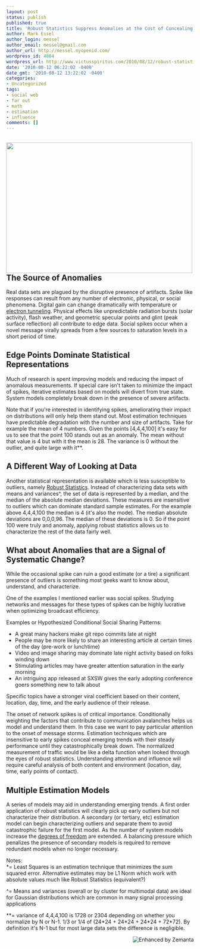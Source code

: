 ```yaml
---
layout: post
status: publish
published: true
title: 'Robust Statistics Suppress Anomalies at the Cost of Concealing Emerging Trends '
author: Mark Essel
author_login: messel
author_email: messel@gmail.com
author_url: http://messel.myopenid.com/
wordpress_id: 4864
wordpress_url: http://www.victusspiritus.com/2010/08/12/robust-statistics-suppress-anomalies-at-the-cost-of-concealing-emerging-trends/
date: '2010-08-12 06:22:02 -0400'
date_gmt: '2010-08-12 13:22:02 -0400'
categories:
- Uncategorized
tags:
- social web
- far out
- math
- estimation
- influence
comments: []
---
```

<h2><a href="http://silvertonconsulting.com/blog/2010/03/23/spc-results-iops-vs-capacity-chart-of-the-month/"><img class="aligncenter wp-image-4867" title="Clusters" src="http://www.victusspiritus.com/wp-content/uploads/2010/08/Clusters1.jpg" alt="" width="500" height="350" /></a>The Source of Anomalies</h2>
<p>Real data sets are plagued by the disruptive presence of artifacts. Spike like responses can result from any number of electronic, physical, or social phenomena. Digital gain can change dramatically with temperature or <a class="zem_slink" title="Quantum tunnelling" rel="wikipedia" href="http://en.wikipedia.org/wiki/Quantum_tunnelling">electron tunneling</a>. Physical effects like unpredictable radiation bursts (solar activity), flash weather, and geometric specular points and glint (peak surface reflection) all contribute to edge data. Social spikes occur when a novel message virally spreads from a few sources to saturation levels in a short period of time.</p>
<h2>Edge Points Dominate Statistical Representations</h2>
<p>Much of research is spent improving models and reducing the impact of anomalous measurements. If special care isn't taken to minimize the impact of spikes, iterative estimates based on models will divert from true state. System models completely break down in the presence of severe artifacts.</p>
<p>Note that if you're interested in identifying spikes, ameliorating their impact on distributions will only help them stand out. Most estimation techniques have predictable degradation  with the number and size of artifacts. Take for example the mean of 4 numbers. Given the points [4,4,4,100] it's easy for us to see that the point 100 stands out as an anomaly. The mean without that value is 4 but with it the mean is 28. The variance is 0 without the outlier, and quite large with it**.</p>
<h2>A Different Way of Looking at Data</h2>
<p>Another statistical representation is available which is less susceptible to outliers, namely <a class="zem_slink" title="Robust statistics" rel="wikipedia" href="http://en.wikipedia.org/wiki/Robust_statistics">Robust Statistics</a>. Instead of characterizing  data sets with means and variances^, the set of data is represented by a median, and the median of the absolute median deviations. These measures are insensitive to outliers which can dominate standard sample estimates. For the example above 4,4,4,100 the median is 4 (it's also the mode). The median absolute deviations are 0,0,0,96. The median of these deviations is 0. So if the point 100 were truly and anomaly, applying robust statistics allows us to characterize the rest of the data fairly well.</p>
<h2>What about Anomalies that are a Signal of Systematic Change?</h2>
<p>While the occasional spike can ruin a good estimate (or a tire) a significant presence of outliers is something most geeks want to know about, understand, and characterize.</p>
<p>One of the examples I mentioned earlier was social spikes. Studying networks and messages for these types of spikes can be highly lucrative when optimizing broadcast efficiency.</p>
<p>Examples or Hypothesized Conditional Social Sharing Patterns:</p>
<ul>
<li>A great many hackers make git repo commits late at night</li>
<li>People may be more likely to share an interesting article at certain times of the day (pre-work or lunchtime)</li>
<li>Video and image sharing may dominate late night activity based on folks winding down</li>
<li>Stimulating articles may have greater attention saturation in the early morning</li>
<li>An intriguing app released at SXSW gives the early adopting conference goers something new to talk about</li>
</ul>
<p>Specific topics have a stronger viral coefficient based on their content, location, day, time, and the early audience of their release.</p>
<p>The onset of network spikes is of critical importance. Conditionally weighting the factors that contribute to communication avalanches helps us model and understand them. In this case we want to pay particular attention to the onset of message storms. Estimation techniques which are insensitive to early spikes conceal emerging trends with their steady performance until they catastrophically break down. The normalized measurement of traffic would be like a delta function when looked through the eyes of robust statistics. Understanding attention and influence will require careful analysis of both content and environment (location, day, time, early points of contact).</p>
<h2>Multiple Estimation Models</h2>
<p>A series of models may aid in understanding emerging trends. A first order application of robust statistics will clearly pick up early outliers but not characterize their distribution. A secondary (or tertiary, etc) estimation model can begin characterizing outliers and separate them to avoid catastrophic failure for the first model.  As the number of system models increase the <a class="zem_slink" title="Degrees of freedom (statistics)" rel="wikipedia" href="http://en.wikipedia.org/wiki/Degrees_of_freedom_%28statistics%29">degrees of freedom</a> are extended. A balancing pressure which penalizes the presence of secondary models is required to remove redundant models when no longer necessary.</p>
<p>Notes:<br />
*= Least Squares is an estimation technique that minimizes the sum squared error. Alternative estimates may be L1 Norm which work with absolute values much like Robust Statistics (equivalent?)</p>
<p>^= Means and variances (overall or by cluster for multimodal data) are ideal for Gaussian distributions which are common in many signal processing applications</p>
<p>**=  variance of 4,4,4,100 is 1728 or  2304 depending on whether you normalize by N or N-1. 1/3 or 1/4 of (24*24 + 24*24 + 24*24 + 72*72). By definition it's N-1 but for most large data sets the difference is negligible.</p>
<div class="zemanta-pixie" style="margin-top: 10px; height: 15px;"><a class="zemanta-pixie-a" title="Enhanced by Zemanta" href="http://www.zemanta.com/"><img class="zemanta-pixie-img" style="border: none; float: right;" src="http://img.zemanta.com/zemified_e.png?x-id=b2d0cea0-8acf-4730-9f37-f28b7346f2fa" alt="Enhanced by Zemanta" /></a><span class="zem-script more-related pretty-attribution"><script src="http://static.zemanta.com/readside/loader.js" type="text/javascript"></script></span></div>
